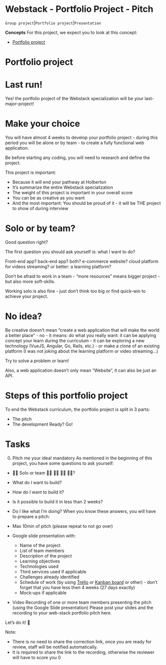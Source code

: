 # Webstack - Portfolio Project - Pitch
``Group project``|``Portfolio project``|``Presentation``

**Concepts**
For this project, we expect you to look at this concept:

- [Portfolio project](https://github.com/AishaKhalfan/Webstack_Portfolio_Project/blob/main/portfolio.md)

# Portfolio project
# Last run!
Yes! the portfolio project of the Webstack specialization will be your last-major-project!

# Make your choice
You will have almost 4 weeks to develop your portfolio project - during this period you will be alone or by team - to create a fully functional web application.

Be before starting any coding, you will need to research and define the project.

This project is important:

- Because it will end your pathway at Holberton
- It’s summarize the entire Webstack specialization
- The weight of this project is important in your overall score
- You can be as creative as you want
- And the most important: You should be proud of it - it will be THE project to show of during interview

# Solo or by team?
Good question right?

The first question you should ask yourself is: what I want to do?

Front-end app? back-end app? both? e-commerce website? cloud platform for videos streaming? or better: a learning platform?

Don’t be afraid to work in a team - “more resources” means bigger project - but also more soft-skills.

Working solo is also fine - just don’t think too big or find quick-win to achieve your project.

# No idea?
Be creative doesn’t mean “create a web application that will make the world a better place” - no - it means: do what you really want: it can be applying concept your learn during the curriculum - it can be exploring a new technology (VueJS, Angular, Go, Rails, etc.) - or make a clone of an existing platform (I was not joking about the learning platform or video streaming…)

Try to solve a problem or learn!

Also, a web application doesn’t only mean “Website”, it can also be just an API.

# Steps of this portfolio project
To end the Webstack curriculum, the portfolio project is split in 3 parts:

- The pitch
- The development
Ready? Go!

# Tasks
0. Pitch me your idea!
mandatory
As mentioned in the beginning of this project, you have some questions to ask yourself:

- 👨‍💻 Solo or team 👩‍💻 👨‍💻 👩‍💻 👨‍💻?
- What do I want to build?
- How do I want to build it?
- Is it possible to build it in less than 2 weeks?
- Do I like what I’m doing?
When you know these answers, you will have to prepare a pitch:

- Max 10min of pitch (please repeat to not go over)
- Google slide presentation with:
	- Name of the project
	- List of team members
	- Description of the project
	- Learning objectives
	- Technologies used
	- Third services used if applicable
	- Challenges already identified
	- Schedule of work (by using [Trello](https://trello.com/en) or [Kanban board](https://kanbanflow.com/) or other) - don’t forget that you have less then 4 weeks (27 days exactly)
	- Mock-ups if applicable
- Video Recording of one or more team members presenting the pitch (using the Google Slide presentation)
Please post your slides and the recording to your web-stack portfolio pitch here.

Let’s do it! 💪

Note:

- There is no need to share the correction link, once you are ready for review, staff will be notified automatically.
- It is required to share the link to the recording, otherwise the reviewer will have to score you 0
